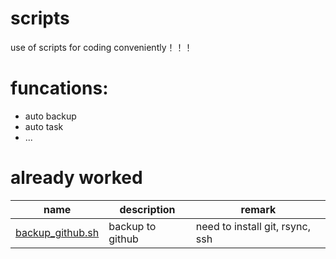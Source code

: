 # scripts

use of scripts for coding conveniently！！！

# funcations:

- auto backup
- auto task
- ...

# already worked

| name | description | remark |
|-------|-------|-------|
| [backup_github.sh](backup_github.sh)  | backup to github | need to install git, rsync, ssh |
